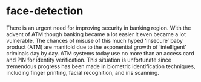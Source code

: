 # face-detection
There is an urgent need for improving security in banking region. With the advent
of ATM though banking became a lot easier it even became a lot vulnerable. The chances
of misuse of this much hyped ‘insecure’ baby product (ATM) are manifold due to the
exponential growth of ‘intelligent’ criminals day by day. ATM systems today use no more
than an access card and PIN for identity verification. This situation is unfortunate since
tremendous progress has been made in biometric identification techniques, including
finger printing, facial recognition, and iris scanning.
